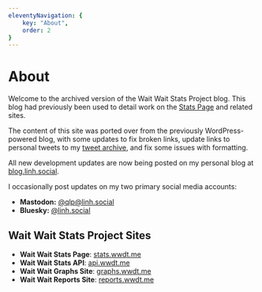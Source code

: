 ```yaml
---
eleventyNavigation: {
    key: "About",
    order: 2
}
---
```


# About

Welcome to the archived version of the Wait Wait Stats Project blog. This blog had previously been used to detail work on the [Stats Page](https://stats.wwdt.me/) and related sites.

The content of this site was ported over from the previously WordPress-powered blog, with some updates to fix broken links, update links to personal tweets to my [tweet archive](https://tweets.linh.social/), and fix some issues with formatting.

All new development updates are now being posted on my personal blog at [blog.linh.social](https://blog.linh.social).

I occasionally post updates on my two primary social media accounts:

* **Mastodon:** <a href="https://linh.social/@qlp" rel="me">@qlp@linh.social</a>
* **Bluesky:** [@linh.social](https://bsky.app/profile/linh.social)

## Wait Wait Stats Project Sites

* **Wait Wait Stats Page**: [stats.wwdt.me](https://stats.wwdt.me/)
* **Wait Wait Stats API**: [api.wwdt.me](https://api.wwdt.me/)
* **Wait Wait Graphs Site**: [graphs.wwdt.me](https://graphs.wwdt.me/)
* **Wait Wait Reports Site**: [reports.wwdt.me](https://reports.wwdt.me/)
